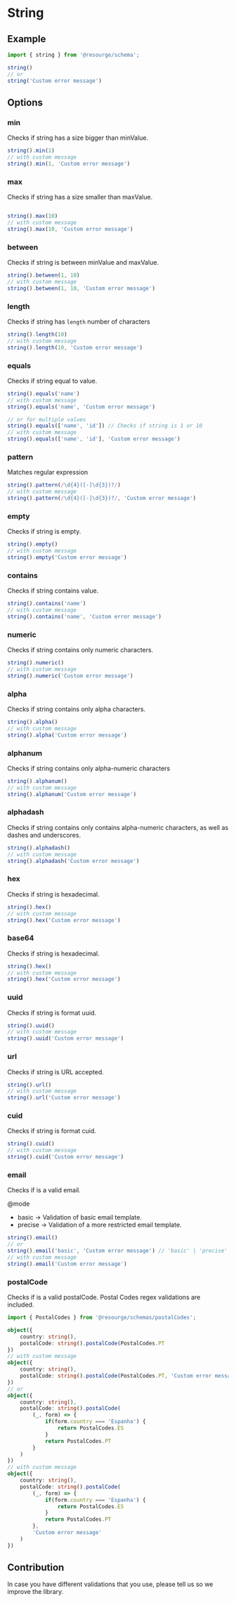 # String

## Example

```Typescript
import { string } from '@resourge/schema';

string()
// or
string('Custom error message')
```

## Options

### min

Checks if string has a size bigger than minValue.

```Typescript
string().min(1)
// with custom message
string().min(1, 'Custom error message')
```

### max

Checks if string has a size smaller than maxValue.

```Typescript

string().max(10)
// with custom message
string().max(10, 'Custom error message')
```

### between

Checks if string is between minValue and maxValue.

```Typescript
string().between(1, 10)
// with custom message
string().between(1, 10, 'Custom error message')
```

### length

Checks if string has `length` number of characters

```Typescript
string().length(10)
// with custom message
string().length(10, 'Custom error message')
```

### equals

Checks if string equal to value.

```Typescript
string().equals('name')
// with custom message
string().equals('name', 'Custom error message')

// or for multiple values
string().equals(['name', 'id']) // Checks if string is 1 or 10
// with custom message
string().equals(['name', 'id'], 'Custom error message')
```

### pattern

Matches regular expression

```Typescript
string().pattern(/\d{4}([-]\d{3})?/)
// with custom message
string().pattern(/\d{4}([-]\d{3})?/, 'Custom error message')
```

### empty

Checks if string is empty.

```Typescript
string().empty()
// with custom message
string().empty('Custom error message')
```

### contains

Checks if string contains value.

```Typescript
string().contains('name')
// with custom message
string().contains('name', 'Custom error message')
```

### numeric

Checks if string contains only numeric characters.

```Typescript
string().numeric()
// with custom message
string().numeric('Custom error message')
```

### alpha

Checks if string contains only alpha characters.

```Typescript
string().alpha()
// with custom message
string().alpha('Custom error message')
```

### alphanum

Checks if string contains only alpha-numeric characters

```Typescript
string().alphanum()
// with custom message
string().alphanum('Custom error message')
```

### alphadash

Checks if string contains only contains alpha-numeric characters, as well as dashes and underscores.

```Typescript
string().alphadash()
// with custom message
string().alphadash('Custom error message')
```

### hex

Checks if string is hexadecimal.

```Typescript
string().hex()
// with custom message
string().hex('Custom error message')
```

### base64

Checks if string is hexadecimal.

```Typescript
string().hex()
// with custom message
string().hex('Custom error message')
```

### uuid

Checks if string is format uuid.

```Typescript
string().uuid()
// with custom message
string().uuid('Custom error message')
```

### url

Checks if string is URL accepted.

```Typescript
string().url()
// with custom message
string().url('Custom error message')
```

### cuid

Checks if string is format cuid.

```Typescript
string().cuid()
// with custom message
string().cuid('Custom error message')
```

### email

Checks if is a valid email.

@mode 
  - basic -> Validation of basic email template.
  - precise -> Validation of a more restricted email template.


```Typescript
string().email()
// or
string().email('basic', 'Custom error message') // 'basic' | 'precise'
// with custom message
string().email('Custom error message')
```

### postalCode

Checks if is a valid postalCode.
Postal Codes regex validations are included.

```Typescript
import { PostalCodes } from '@resourge/schemas/postalCodes';

object({
	country: string(),
	postalCode: string().postalCode(PostalCodes.PT
})
// with custom message
object({
	country: string(),
	postalCode: string().postalCode(PostalCodes.PT, 'Custom error message'))
})
// or
object({
	country: string(),
	postalCode: string().postalCode(
		(_, form) => {
			if(form.country === 'Espanha') {
				return PostalCodes.ES
			}
			return PostalCodes.PT
		}
	)
})
// with custom message
object({
	country: string(),
	postalCode: string().postalCode(
		(_, form) => {
			if(form.country === 'Espanha') {
				return PostalCodes.ES
			}
			return PostalCodes.PT
		}, 
		'Custom error message'
	)
})
```


## Contribution

In case you have different validations that you use, please tell us so we improve the library.